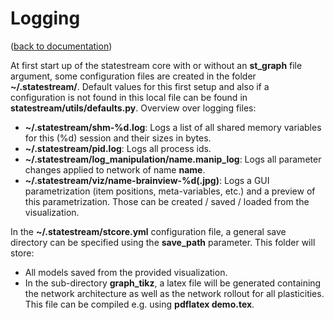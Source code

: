 Logging
=======

([back to documentation](README.md))

At first start up of the statestream core with or without an **st_graph** file argument, some configuration files are created in the folder **~/.statestream/**. Default values for this first setup and also if a configuration is not found in this local file can be found in **statestream/utils/defaults.py**. Overview over logging files:

* **~/.statestream/shm-%d.log**: Logs a list of all shared memory variables for this (%d) session and their sizes in bytes.
* **~/.statestream/pid.log**: Logs all process ids.
* **~/.statestream/log_manipulation/name.manip_log**: Logs all parameter changes applied to network of name **name**.
* **~/.statestream/viz/name-brainview-%d(.jpg)**: Logs a GUI parametrization (item positions, meta-variables, etc.) and a preview of this parametrization. Those can be created / saved / loaded from the visualization.

In the **~/.statestream/stcore.yml** configuration file, a general save directory can be specified using the **save_path** parameter. This folder will store:

* All models saved from the provided visualization.
* In the sub-directory **graph_tikz**, a latex file will be generated containing the network architecture as well as the network rollout for all plasticities. This file can be compiled e.g. using **pdflatex demo.tex**.

